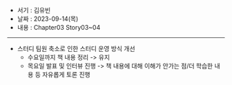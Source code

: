- 서기 : 김유빈
- 날짜 : 2023-09-14(목)
- 내용 : Chapter03 Story03~04

---

- 스터디 팀원 축소로 인한 스터디 운영 방식 개선
  - 수요일까지 책 내용 정리 -> 유지
  - 목요일 발표 및 인터뷰 진행 -> 책 내용에 대해 이해가 안가는 점/더 학습한 내용 등 자유롭게 토론 진행
